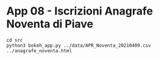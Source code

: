 # App 08 - Iscrizioni Anagrafe Noventa di Piave

```
cd src
python3 bokeh_app.py ../data/APR_Noventa_20210409.csv ../anagrafe_noventa.html
```

